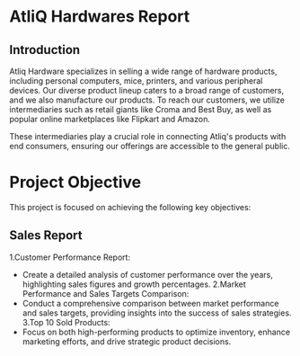 # AtliQ Hardwares Report

## Introduction
Atliq Hardware specializes in selling a wide range of hardware products, including personal computers, mice, printers, and various peripheral devices. Our diverse product lineup caters to a broad range of customers, and we also manufacture our products. To reach our customers, we utilize intermediaries such as retail giants like Croma and Best Buy, as well as popular online marketplaces like Flipkart and Amazon.

These intermediaries play a crucial role in connecting Atliq's products with end consumers, ensuring our offerings are accessible to the general public.

# Project Objective
This project is focused on achieving the following key objectives:

## Sales Report
1.Customer Performance Report:
   - Create a detailed analysis of customer performance over the years, highlighting sales figures and growth percentages.
2.Market Performance and Sales Targets Comparison:
  - Conduct a comprehensive comparison between market performance and sales targets, providing insights into the success of sales strategies.
3.Top 10 Sold Products:
  - Focus on both high-performing products to optimize inventory, enhance marketing efforts, and drive strategic product decisions.
